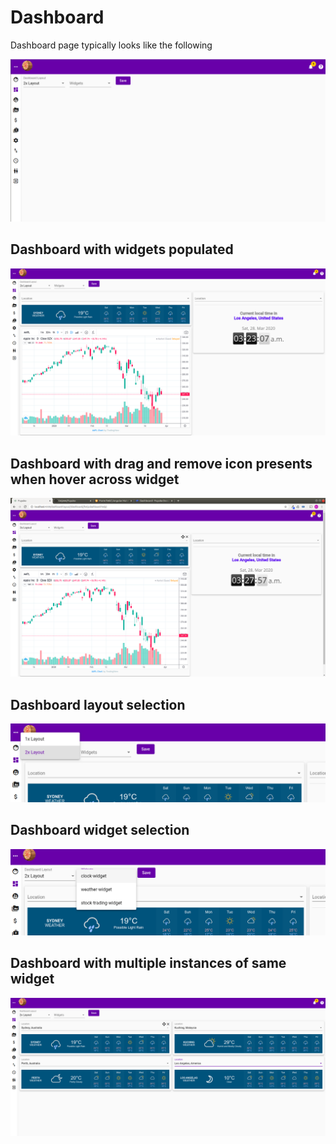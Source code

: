# Dashboard

Dashboard page typically looks like the following

![](../.gitbook/assets/dashboard.png)

## Dashboard with widgets populated

![](../.gitbook/assets/dashboard-with-widgets.png)

## Dashboard with drag and remove icon presents when hover across widget

![](../.gitbook/assets/dashboard-widgets-with-drage-and-remove-icon.png)

## Dashboard layout selection

![](../.gitbook/assets/dashboard-select-layout.png)

## Dashboard widget selection

![](../.gitbook/assets/dashboard-select-widgets.png)

## Dashboard with multiple instances of same widget

![](../.gitbook/assets/dashboard-multiple-instance-of-same-widget.png)

